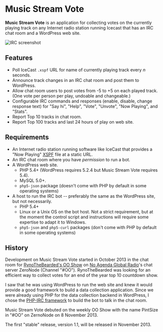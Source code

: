 # Music Stream Vote #

**Music Stream Vote** is an application for collecting votes on the currently playing track on any Internet radio station running Icecast that has an IRC chat room and a WordPress web site.

![IRC screenshot](pintsize_chat_screenshot.png)

## Features ##

* Poll IceCast ``.xspf`` URL for name of currently playing track every *n* seconds.
* Announce track changes in an IRC chat room and post them to WordPress.
* Allow chat room users to post votes from -5 to +5 on each played track. (One vote per person per play, undoable and changeable.)
* Configurable IRC commands and responses (enable, disable, change response text) for "Say hi", "Help", "Vote", "Unvote", "Now Playing", and "Stats".
* Report Top 10 tracks in chat room.
* Report Top 100 tracks and last 24 hours of play on web site.

## Requirements ##

* An Internet radio station running software like IceCast that provides a "Now Playing" [XSPF](https://en.wikipedia.org/wiki/XML_Shareable_Playlist_Format) file at a static URL.
* An IRC chat room where you have *permission* to run a bot.
* A WordPress web site.
    * PHP 5.4+ (WordPress requires 5.2.4 but Music Stream Vote requires 5.4).
    * MySQL 5.0+.
    * ``php5-json`` package (doesn't come with PHP by default in some operating systems)
* A host to run the IRC bot -- preferably the same as the WordPress site, but not necessarily.
    * PHP 5.4+
    * Linux or a Unix OS on the bot host. Not a strict requirement, but at the moment the control script and instructions will require some expertise to adapt it to Windows.
    * ``php5-json`` and ``php5-curl`` packages (don't come with PHP by default in some operating systems)

## History ##

Development on Music Stream Vote started in October 2013 in the chat room for [RynoTheBearded's OO Show](http://rynothebearded.com/) on [No Agenda Global Radio](http://www.nagradio.com/)'s chat server ZeroNode (Channel "#OO"). RynoTheBearded was looking for an efficient way to collect votes for an end of the year top 10 countdown show.

I saw that he was using WordPress to run the web site and knew it would provide a good framework to build a data collection application. Since we were already using PHP for the data collection backend in WordPress, I chose the [PHP-IRC framework](http://www.phpbots.org/) to build the bot to talk in the chat room.

Music Stream Vote debuted on the weekly OO Show with the name PintSize in "#OO" on ZernoNode on 8 November 2013.

The first "stable" release, version 1.1, will be released in November 2013.
